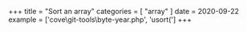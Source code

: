 +++
title = "Sort an array"
categories = [ "array" ]
date = 2020-09-22
example = ['cove\git-tools\byte-year.php', 'usort(']
+++
